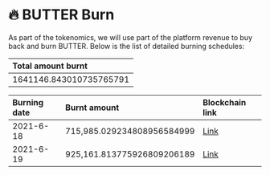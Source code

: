 # 🔥 BUTTER Burn

As part of the tokenomics, we will use part of the platform revenue to buy back and burn BUTTER. Below is the list of detailed burning schedules:

| Total amount burnt |
| :--- |
| 1641146.843010735765791 |

| Burning date | Burnt amount | Blockchain link |
| :--- | :--- | :--- |
| 2021-6-18 | 715,985.029234808956584999 | [Link](https://hecoinfo.com/tx/0xbd8f78b862906033bcd4d884fe3ef214dda715effc6423794a940e64cedd0999) |
| 2021-6-19 | 925,161.813775926809206189 | [Link](https://hecoinfo.com/tx/0xe309e71a04d5d11624953ec47dc35d34bd5b7bf31d60cbc5f0197e3d546d59d7) |

